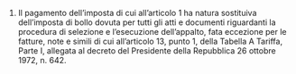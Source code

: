 1. Il pagamento dell’imposta di cui all’articolo 1 ha natura sostituiva dell’imposta di bollo dovuta per tutti gli atti e documenti riguardanti la procedura di selezione e l’esecuzione dell’appalto, fata eccezione per le fatture, note e simili di cui all’articolo 13, punto 1, della Tabella A Tariffa, Parte I, allegata al decreto del Presidente della Repubblica 26 ottobre 1972, n. 642. 
